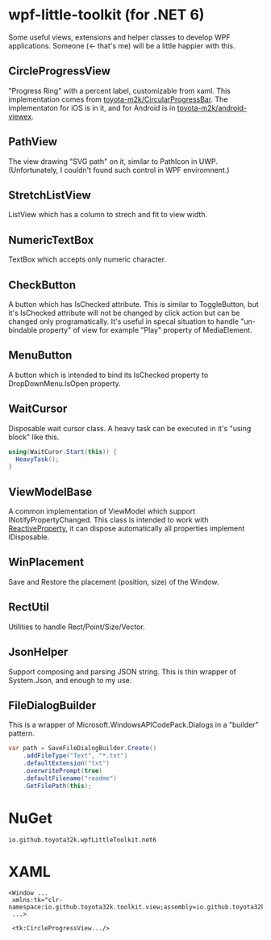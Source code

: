 # wpf-little-toolkit (for .NET 6)

Some useful views, extensions and helper classes to develop WPF applications.
Someone (<- that's me) will be a little happier with this.

## CircleProgressView

  "Progress Ring" with a percent label, customizable from xaml.
  This implementation comes from [toyota-m2k/CircularProgressBar](https://github.com/toyota-m2k/CircularProgressBar).
  The implementaton for iOS is in it, and for Android is in [toyota-m2k/android-viewex](https://github.com/toyota-m2k/android-viewex).
 
## PathView

  The view drawing "SVG path" on it, similar to PathIcon in UWP.
  (Unfortunately, I couldn't found such control in WPF enviromnent.)
  
## StretchListView

  ListView which has a column to strech and fit to view width.

## NumericTextBox

  TextBox which accepts only numeric character.
 
## CheckButton

  A button which has IsChecked attribute.
  This is similar to ToggleButton, but it's IsChecked attribute will not be changed by click action but can be changed only programatically.
  It's useful in specal situation to handle "un-bindable property" of view for example "Play" property of MediaElement.
  
## MenuButton

  A button which is intended to bind its IsChecked property to DropDownMenu.IsOpen property.
  
## WaitCursor

  Disposable wait cursor class.
  A heavy task can be executed in it's "using block" like this.
  ```C#
  using(WaitCuror.Start(this)) {
    HeavyTask();
  }
  ```
 
 ## ViewModelBase
 
  A common implementation of ViewModel which support  INotifyPropertyChanged.
  This class is intended to work with [ReactiveProperty](https://github.com/runceel/ReactiveProperty), it can dispose automatically all properties  implement IDisposable.
  
 ## WinPlacement
 
  Save and Restore the placement (position, size) of the Window.
  
## RectUtil

  Utilities to handle Rect/Point/Size/Vector.
  
## JsonHelper

  Support composing and parsing JSON string.
  This is thin wrapper of System.Json, and enough to my use.
  
## FileDialogBuilder

  This is a wrapper of Microsoft.WindowsAPICodePack.Dialogs in a "builder" pattern.
  ```C#
  var path = SaveFileDialogBuilder.Create()
      .addFileType("Text", "*.txt")
      .defaultExtension("txt")
      .overwritePrompt(true)
      .defaultFilename("readme")
      .GetFilePath(this);
  ```
  
  # NuGet
  
    io.github.toyota32k.wpfLittleToolkit.net6
  
  # XAML
  
  ```XAML
  <Window ...
   xmlns:tk="clr-namespace:io.github.toyota32k.toolkit.view;assembly=io.github.toyota32k.wpfLittleToolkit.net6"
   ...>
   
   <tk:CircleProgressView.../>
  ```
  
  
  
